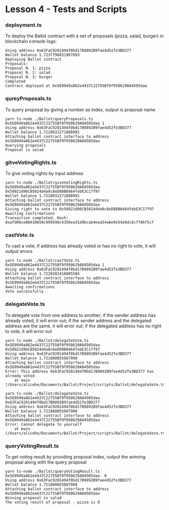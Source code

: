 # Lesson 4 - Tests and Scripts
### deployment.ts
To deploy the Ballot contract with a set of proposals (pizza, salad, burger) in blockchain
console logs:
<pre><code>Using address 0x63FaC9201494f0bd17B9892B9fae4d52fe3BD377
Wallet balance 1.7237796831967693
Deploying Ballot contract
Proposals: 
Proposal N. 1: pizza
Proposal N. 2: salad
Proposal N. 3: burger
Completed
Contract deployed at 0x5E0949a862e4437C22755Bf9f950629A84505daa</code></pre>
### qureyProposals.ts
To query proposal by giving a number as index, output is proposal name
<pre><code>yarn ts-node ./Ballot/queryProposals.ts  0x5E0949a862e4437C22755Bf9f950629A84505daa 1
Using address 0x63FaC9201494f0bd17B9892B9fae4d52fe3BD377
Wallet balance 1.7220932271888991
Attaching ballot contract interface to address 0x5E0949a862e4437C22755Bf9f950629A84505daa
Querying proposals
Proposal is salad</code></pre>
### gitveVotingRights.ts
To give voting rights by input address
<pre><code>yarn ts-node ./Ballot/giveVotingRights.ts  0x5E0949a862e4437C22755Bf9f950629A84505daa 0x58921d96CB5024d4a0c8eD88B0464febE3C17f97 
Wallet balance 1.7220932271888991
Attaching ballot contract interface to address 0x5E0949a862e4437C22755Bf9f950629A84505daa
Giving right to vote to 0x58921d96CB5024d4a0c8eD88B0464febE3C17f97
Awaiting confirmations
Transaction completed. Hash: 0xafd06ce06610659c999598c4356ea31d9bcab4eaa54a6e9e54d4dc6c7786f5cf</code></pre>
### castVote.ts
To cast a vote, if address has already voted or has no right to vote, it will output errors
<pre><code>yarn ts-node ./Ballot/castVote.ts  0x5E0949a862e4437C22755Bf9f950629A84505daa 1
Using address 0x63FaC9201494f0bd17B9892B9fae4d52fe3BD377
Wallet balance 1.7220202416885584
Attaching ballot contract interface to address 0x5E0949a862e4437C22755Bf9f950629A84505daa
Awaiting confirmations
Vote successfully</code></pre>
### delegateVote.ts
To delegate vote from one address to another; if the sender address has already voted, it will error out; if the sender address and the delegated address are the same, it will error out; if the delegated address has no right to vote, it will error out
<pre><code>yarn ts-node ./Ballot/delegateVote.ts  0x5E0949a862e4437C22755Bf9f950629A84505daa  0x58921d96CB5024d4a0c8eD88B0464febE3C17f97
Using address 0x63FaC9201494f0bd17B9892B9fae4d52fe3BD377
Wallet balance 1.721880855687908
Attaching ballot contract interface to address 0x5E0949a862e4437C22755Bf9f950629A84505daa
Error: This address 0x63FaC9201494f0bd17B9892B9fae4d52fe3BD377 has already voted
    at main (/Users/alicehe/Documents/Ballot/Project/scripts/Ballot/delegateVote.ts:39:11)</code></pre>
<pre><code>yarn ts-node ./Ballot/delegateVote.ts  0x5E0949a862e4437C22755Bf9f950629A84505daa  0x63FaC9201494f0bd17B9892B9fae4d52fe3BD377
Using address 0x63FaC9201494f0bd17B9892B9fae4d52fe3BD377
Wallet balance 1.721880855687908
Attaching ballot contract interface to address 0x5E0949a862e4437C22755Bf9f950629A84505daa
Error: Cannot delegate to yourself
    at main (/Users/alicehe/Documents/Ballot/Project/scripts/Ballot/delegateVote.ts:36:11)</code></pre>

### queryVotingResult.ts
To get voting result by providing proposal index, output the winning proposal along with the query proposal
<pre><code>yarn ts-node ./Ballot/queryVotingResult.ts  0x5E0949a862e4437C22755Bf9f950629A84505daa  0
Using address 0x63FaC9201494f0bd17B9892B9fae4d52fe3BD377
Wallet balance 1.721880855687908
Attaching ballot contract interface to address 0x5E0949a862e4437C22755Bf9f950629A84505daa
Winning proposal is salad
The voting result of proposal - pizza is 0</code></pre>
